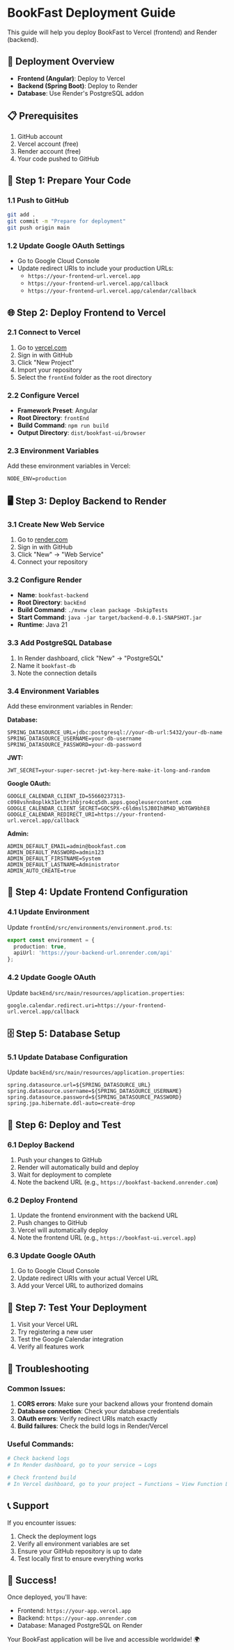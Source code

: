 # BookFast Deployment Guide

This guide will help you deploy BookFast to Vercel (frontend) and Render (backend).

## 🚀 **Deployment Overview**

- **Frontend (Angular)**: Deploy to Vercel
- **Backend (Spring Boot)**: Deploy to Render
- **Database**: Use Render's PostgreSQL addon

## 📋 **Prerequisites**

1. GitHub account
2. Vercel account (free)
3. Render account (free)
4. Your code pushed to GitHub

## 🔧 **Step 1: Prepare Your Code**

### 1.1 Push to GitHub
```bash
git add .
git commit -m "Prepare for deployment"
git push origin main
```

### 1.2 Update Google OAuth Settings
- Go to Google Cloud Console
- Update redirect URIs to include your production URLs:
  - `https://your-frontend-url.vercel.app`
  - `https://your-frontend-url.vercel.app/callback`
  - `https://your-frontend-url.vercel.app/calendar/callback`

## 🌐 **Step 2: Deploy Frontend to Vercel**

### 2.1 Connect to Vercel
1. Go to [vercel.com](https://vercel.com)
2. Sign in with GitHub
3. Click "New Project"
4. Import your repository
5. Select the `frontEnd` folder as the root directory

### 2.2 Configure Vercel
- **Framework Preset**: Angular
- **Root Directory**: `frontEnd`
- **Build Command**: `npm run build`
- **Output Directory**: `dist/bookfast-ui/browser`

### 2.3 Environment Variables
Add these environment variables in Vercel:
```
NODE_ENV=production
```

## 🖥️ **Step 3: Deploy Backend to Render**

### 3.1 Create New Web Service
1. Go to [render.com](https://render.com)
2. Sign in with GitHub
3. Click "New" → "Web Service"
4. Connect your repository

### 3.2 Configure Render
- **Name**: `bookfast-backend`
- **Root Directory**: `backEnd`
- **Build Command**: `./mvnw clean package -DskipTests`
- **Start Command**: `java -jar target/backend-0.0.1-SNAPSHOT.jar`
- **Runtime**: Java 21

### 3.3 Add PostgreSQL Database
1. In Render dashboard, click "New" → "PostgreSQL"
2. Name it `bookfast-db`
3. Note the connection details

### 3.4 Environment Variables
Add these environment variables in Render:

**Database:**
```
SPRING_DATASOURCE_URL=jdbc:postgresql://your-db-url:5432/your-db-name
SPRING_DATASOURCE_USERNAME=your-db-username
SPRING_DATASOURCE_PASSWORD=your-db-password
```

**JWT:**
```
JWT_SECRET=your-super-secret-jwt-key-here-make-it-long-and-random
```

**Google OAuth:**
```
GOOGLE_CALENDAR_CLIENT_ID=55660237313-c098vshn8oplkk31ethrihbjro4cq5dh.apps.googleusercontent.com
GOOGLE_CALENDAR_CLIENT_SECRET=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
GOOGLE_CALENDAR_REDIRECT_URI=https://your-frontend-url.vercel.app/callback
```

**Admin:**
```
ADMIN_DEFAULT_EMAIL=admin@bookfast.com
ADMIN_DEFAULT_PASSWORD=admin123
ADMIN_DEFAULT_FIRSTNAME=System
ADMIN_DEFAULT_LASTNAME=Administrator
ADMIN_AUTO_CREATE=true
```

## 🔄 **Step 4: Update Frontend Configuration**

### 4.1 Update Environment
Update `frontEnd/src/environments/environment.prod.ts`:
```typescript
export const environment = {
  production: true,
  apiUrl: 'https://your-backend-url.onrender.com/api'
};
```

### 4.2 Update Google OAuth
Update `backEnd/src/main/resources/application.properties`:
```properties
google.calendar.redirect.uri=https://your-frontend-url.vercel.app/callback
```

## 🗄️ **Step 5: Database Setup**

### 5.1 Update Database Configuration
Update `backEnd/src/main/resources/application.properties`:
```properties
spring.datasource.url=${SPRING_DATASOURCE_URL}
spring.datasource.username=${SPRING_DATASOURCE_USERNAME}
spring.datasource.password=${SPRING_DATASOURCE_PASSWORD}
spring.jpa.hibernate.ddl-auto=create-drop
```

## 🚀 **Step 6: Deploy and Test**

### 6.1 Deploy Backend
1. Push your changes to GitHub
2. Render will automatically build and deploy
3. Wait for deployment to complete
4. Note the backend URL (e.g., `https://bookfast-backend.onrender.com`)

### 6.2 Deploy Frontend
1. Update the frontend environment with the backend URL
2. Push changes to GitHub
3. Vercel will automatically deploy
4. Note the frontend URL (e.g., `https://bookfast-ui.vercel.app`)

### 6.3 Update Google OAuth
1. Go to Google Cloud Console
2. Update redirect URIs with your actual Vercel URL
3. Add your Vercel URL to authorized domains

## 🧪 **Step 7: Test Your Deployment**

1. Visit your Vercel URL
2. Try registering a new user
3. Test the Google Calendar integration
4. Verify all features work

## 🔧 **Troubleshooting**

### Common Issues:
1. **CORS errors**: Make sure your backend allows your frontend domain
2. **Database connection**: Check your database credentials
3. **OAuth errors**: Verify redirect URIs match exactly
4. **Build failures**: Check the build logs in Render/Vercel

### Useful Commands:
```bash
# Check backend logs
# In Render dashboard, go to your service → Logs

# Check frontend build
# In Vercel dashboard, go to your project → Functions → View Function Logs
```

## 📞 **Support**

If you encounter issues:
1. Check the deployment logs
2. Verify all environment variables are set
3. Ensure your GitHub repository is up to date
4. Test locally first to ensure everything works

## 🎉 **Success!**

Once deployed, you'll have:
- Frontend: `https://your-app.vercel.app`
- Backend: `https://your-app.onrender.com`
- Database: Managed PostgreSQL on Render

Your BookFast application will be live and accessible worldwide! 🌍

